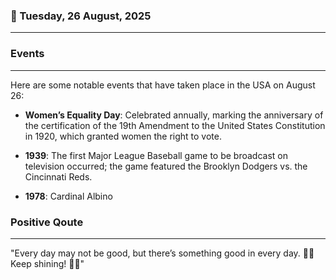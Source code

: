 ### 📅 Tuesday, 26 August, 2025
------
### Events
------
Here are some notable events that have taken place in the USA on August 26:

- **Women’s Equality Day**: Celebrated annually, marking the anniversary of the certification of the 19th Amendment to the United States Constitution in 1920, which granted women the right to vote.
  
- **1939**: The first Major League Baseball game to be broadcast on television occurred; the game featured the Brooklyn Dodgers vs. the Cincinnati Reds.

- **1978**: Cardinal Albino
### Positive Qoute
------
"Every day may not be good, but there’s something good in every day. 🌈✨ Keep shining! 🌟😊"
